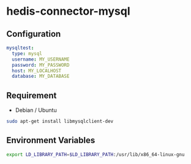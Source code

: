 # hedis-connector-mysql

## Configuration

```yaml
mysqltest:
  type: mysql
  username: MY_USERNAME
  password: MY_PASSWORD
  host: MY_LOCALHOST
  database: MY_DATABASE
```

## Requirement

* Debian / Ubuntu

```sh
sudo apt-get install libmysqlclient-dev
```

## Environment Variables

```sh
export LD_LIBRARY_PATH=$LD_LIBRARY_PATH:/usr/lib/x86_64-linux-gnu
```
